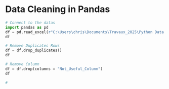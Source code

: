 # Data Cleaning in Pandas

```python
# Connect to the datas
import pandas as pd
df = pd.read_excel(r"C:\Users\chris\Documents\Travaux_2025\Python Data Science\Data Cleaning\Customer Call List.xlsx")
df
```

```python
# Remove Duplicates Rows
df = df.drop_duplicates()
df
```

```python
# Remove Column
df = df.drop(columns = "Not_Useful_Column")
df
```

```python
# 
```
